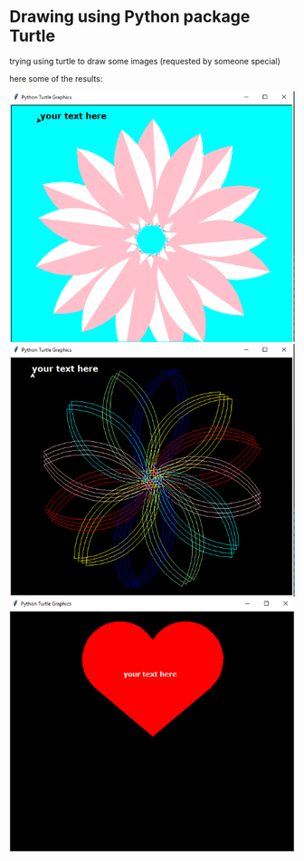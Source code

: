 # Drawing using Python package Turtle
trying using turtle to draw some images (requested by someone special)

here some of the results:

![flower drawing](https://github.com/adhamerlangga/Drawing_in_python/blob/main/draw%20result/flower%20script%20result.png)
![galactic flower drawing](https://github.com/adhamerlangga/Drawing_in_python/blob/main/draw%20result/galactic%20flower%20script%20result.png)
![love drawing](https://github.com/adhamerlangga/Drawing_in_python/blob/main/draw%20result/love%20script%20result.png)
